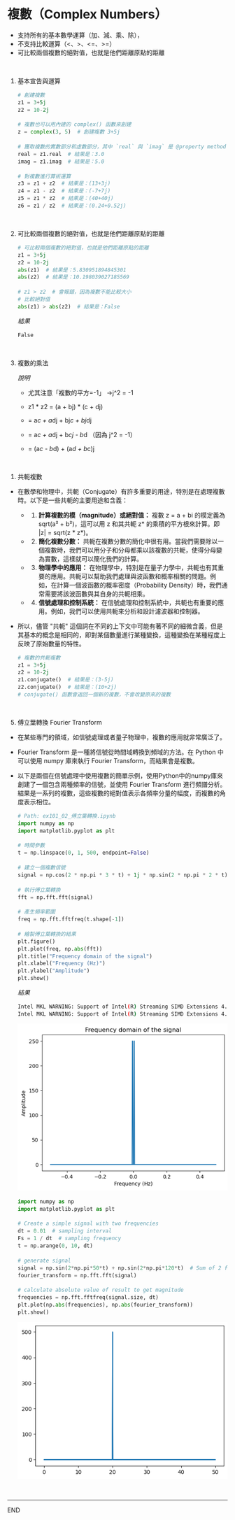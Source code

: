 # 複數（Complex Numbers）

- 支持所有的基本數學運算（加、減、乘、除），
- 不支持比較運算（<、>、<=、>=）
- 可比較兩個複數的絕對值，也就是他們距離原點的距離

<br>

1. 基本宣告與運算


    ```python
    # 創建複數
    z1 = 3+5j
    z2 = 10-2j

    # 複數也可以用內建的 complex() 函數來創建
    z = complex(3, 5)  # 創建複數 3+5j

    # 獲取複數的實數部分和虛數部分，其中 `real` 與 `imag` 是 @property method
    real = z1.real  # 結果是：3.0
    imag = z1.imag  # 結果是：5.0

    # 對複數進行算術運算
    z3 = z1 + z2  # 結果是：(13+3j)
    z4 = z1 - z2  # 結果是：(-7+7j)
    z5 = z1 * z2  # 結果是：(40+40j)
    z6 = z1 / z2  # 結果是：(0.24+0.52j)
    ```

</br>

2. 可比較兩個複數的絕對值，也就是他們距離原點的距離


    ```python
    # 可比較兩個複數的絕對值，也就是他們距離原點的距離
    z1 = 3+5j
    z2 = 10-2j
    abs(z1)  # 結果是：5.830951894845301
    abs(z2)  # 結果是：10.198039027185569

    # z1 > z2  # 會報錯，因為複數不能比較大小
    # 比較絕對值
    abs(z1) > abs(z2)  # 結果是：False
    ```
    _結果_
    ```bash
    False
    ```

</br>

3. 複數的乘法

    _說明_
  
   - 尤其注意「複數的平方=-1」 ->j^2 = -1
     
   - z1 * z2 = (a + bj) * (c + dj)
     
   - = a*c + a*dj + bj*c + bj*dj
     
   - = a*c + a*dj + b*cj - b*d  （因為 j^2 = -1）
     
   - = (a*c - b*d) + (a*d + b*c)j

</br>

1. 共軛複數

- 在數學和物理中，共軛（Conjugate）有許多重要的用途，特別是在處理複數時。以下是一些共軛的主要用途和含義：
   - 1. **計算複數的模（magnitude）或絕對值：** 複數 z = a + bi 的模定義為 sqrt(a² + b²)，這可以用 z 和其共軛 z* 的乘積的平方根來計算。即 |z| = sqrt(z * z*)。
   - 2. **簡化複數分數：** 共軛在複數分數的簡化中很有用。當我們需要除以一個複數時，我們可以用分子和分母都乘以該複數的共軛，使得分母變為實數，這樣就可以簡化我們的計算。
   - 3. **物理學中的應用：** 在物理學中，特別是在量子力學中，共軛也有其重要的應用。共軛可以幫助我們處理與波函數和概率相關的問題。例如，在計算一個波函數的概率密度（Probability Density）時，我們通常需要將該波函數與其自身的共軛相乘。
   - 4. **信號處理和控制系統：** 在信號處理和控制系統中，共軛也有重要的應用。例如，我們可以使用共軛來分析和設計濾波器和控制器。
- 所以，儘管 "共軛" 這個詞在不同的上下文中可能有著不同的細微含義，但是其基本的概念是相同的，即對某個數量進行某種變換，這種變換在某種程度上反映了原始數量的特性。


    ```python
    # 複數的共軛複數
    z1 = 3+5j
    z2 = 10-2j
    z1.conjugate()  # 結果是：(3-5j)
    z2.conjugate()  # 結果是：(10+2j)
    # conjugate() 函數會返回一個新的複數，不會改變原來的複數
    ```

</br>

5. 傅立葉轉換 Fourier Transform 

- 在某些專門的領域，如信號處理或者量子物理中，複數的應用就非常廣泛了。

- Fourier Transform 是一種將信號從時間域轉換到頻域的方法。在 Python 中可以使用 numpy 庫來執行 Fourier Transform，而結果會是複數。

- 以下是兩個在信號處理中使用複數的簡單示例，使用Python中的numpy庫來創建了一個包含兩種頻率的信號，並使用 Fourier Transform 進行頻譜分析。結果是一系列的複數，這些複數的絕對值表示各頻率分量的幅度，而複數的角度表示相位。


    ```python
    # Path: ex101_02_傅立葉轉換.ipynb
    import numpy as np
    import matplotlib.pyplot as plt

    # 時間參數
    t = np.linspace(0, 1, 500, endpoint=False)

    # 建立一個複數信號
    signal = np.cos(2 * np.pi * 3 * t) + 1j * np.sin(2 * np.pi * 2 * t)

    # 執行傅立葉轉換
    fft = np.fft.fft(signal)

    # 產生頻率範圍
    freq = np.fft.fftfreq(t.shape[-1])

    # 繪製傅立葉轉換的結果
    plt.figure()
    plt.plot(freq, np.abs(fft))
    plt.title("Frequency domain of the signal")
    plt.xlabel("Frequency (Hz)")
    plt.ylabel("Amplitude")
    plt.show()
    ```
    _結果_
    ```bash
    Intel MKL WARNING: Support of Intel(R) Streaming SIMD Extensions 4.2 (Intel(R) SSE4.2) enabled only processors has been deprecated. Intel oneAPI Math Kernel Library 2025.0 will require Intel(R) Advanced Vector Extensions (Intel(R) AVX) instructions.
    Intel MKL WARNING: Support of Intel(R) Streaming SIMD Extensions 4.2 (Intel(R) SSE4.2) enabled only processors has been deprecated. Intel oneAPI Math Kernel Library 2025.0 will require Intel(R) Advanced Vector Extensions (Intel(R) AVX) instructions.
    ```

    ![png](./images/3_複數_9_1.png)


    ```python
    import numpy as np
    import matplotlib.pyplot as plt

    # Create a simple signal with two frequencies
    dt = 0.01  # sampling interval
    Fs = 1 / dt  # sampling frequency
    t = np.arange(0, 10, dt)

    # generate signal
    signal = np.sin(2*np.pi*50*t) + np.sin(2*np.pi*120*t)  # Sum of 2 frequencies
    fourier_transform = np.fft.fft(signal)

    # calculate absolute value of result to get magnitude
    frequencies = np.fft.fftfreq(signal.size, dt)
    plt.plot(np.abs(frequencies), np.abs(fourier_transform))
    plt.show()
    ```
    
    ![png](./images/3_複數_10_0.png)
    
<br>


---

END
